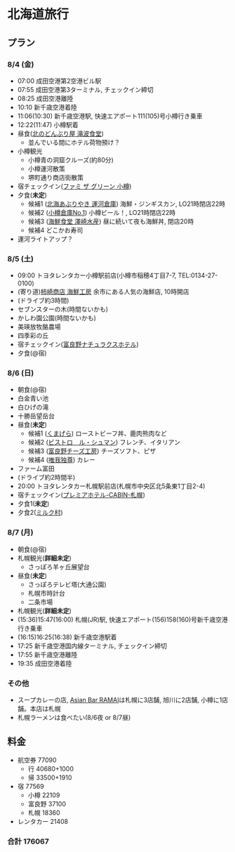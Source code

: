 # 北海道旅行

## プラン
### 8/4 (金)
- 07:00 成田空港第2空港ビル駅
- 07:55 成田空港第3ターミナル, チェックイン締切
- 08:25 成田空港離陸
- 10:10 新千歳空港着陸
- 11:06(10:30) 新千歳空港駅, 快速エアポート111(105)号小樽行き乗車
- 12:22(11:47) 小樽駅着
- 昼食([北のどんぶり屋 滝波食堂](https://tabelog.com/hokkaido/A0106/A010601/1027887/))
  - 並んでいる間にホテル荷物預け？
- 小樽観光
  - 小樽青の洞窟クルーズ(約80分)
  - 小樽運河散策
  - 堺町通り商店街散策
- 宿チェックイン([ファミ ザ グリーン 小樽](https://www.agoda.com/ja-jp/fami-the-green-otaru/hotel/otaru-jp.html))
- 夕食(**未定**)
  - 候補1 ([北海あぶりやき 運河倉庫](https://tabelog.com/hokkaido/A0106/A010601/1003923/)) 海鮮・ジンギスカン, LO21時閉店22時
  - 候補2 ([小樽倉庫No.1](https://tabelog.com/hokkaido/A0106/A010601/1000286/)) 小樽ビール！, LO21時閉店22時
  - 候補3 ([海鮮食堂 澤崎水産](https://tabelog.com/hokkaido/A0106/A010601/1000753/dtlrvwlst/)) 昼に続いて夜も海鮮丼, 閉店20時
  - 候補4 どこかお寿司
- 運河ライトアップ？

### 8/5 (土)
- 09:00 トヨタレンタカー小樽駅前店(小樽市稲穂4丁目7-7, TEL:0134-27-0100)
- (寄り道)[柿崎商店 海鮮工房](https://tabelog.com/hokkaido/A0106/A010602/1000224/) 余市にある人気の海鮮店, 10時開店
- (ドライブ約3時間)
- セブンスターの木(時間ないかも)
- かしわ園公園(時間ないかも)
- 美瑛放牧酪農場
- 四季彩の丘
- 宿チェックイン([富良野ナチュラクスホテル](https://www.agoda.com/ja-jp/furano-natulux-hotel/hotel/furano-jp.html))
- 夕食(@宿)

### 8/6 (日)
- 朝食(@宿)
- 白金青い池
- 白ひげの滝
- 十勝岳望岳台
- 昼食(**未定**)
  - 候補1 ([くまげら](https://s.tabelog.com/hokkaido/A0104/A010403/1000298/)) ローストビーフ丼、鹿肉熊肉など
  - 候補2 ([ビストロ　ル・シュマン](https://s.tabelog.com/hokkaido/A0104/A010403/1001211/?cid=yo_vc_nm&vc_lpp=MSYyMGRkMDg3ODk2JjY0Y2M1N2IxJjMzNWY4ZCY2NGNkYTkyZSZaTXhYcmdBTUxHeHFnVUFMQ29JQ3JRcUNBbjJjbncmNAlaTXhYcmdBTUxHeHFnVUFMQ29JQ3JRcUNBbjJjbncJMDg4NzEzMTg2NjAyNzk3NDcyMjMwODA0MDE0MzEwCQlodHRwczovL2Fubml2ZXJzYXJ5cy1tYWcuanAvCQ)) フレンチ、イタリアン
  - 候補3 ([富良野チーズ工房](https://s.tabelog.com/hokkaido/A0104/A010403/1002183/)) チーズソフト、ピザ
  - 候補4 ([唯我独尊](https://s.tabelog.com/hokkaido/A0104/A010403/1000063/)) カレー
- ファーム富田
- (ドライブ約2時間半)
- 20:00 トヨタレンタカー札幌駅前店(札幌市中央区北5条東1丁目2-4)
- 宿チェックイン([プレミアホテル-CABIN-札幌](https://www.agoda.com/ja-jp/premier-hotel-cabin-sapporo_6/hotel/sapporo-jp.html))
- 夕食1(**未定**)
- 夕食2([ミルク村](https://tabelog.com/hokkaido/A0101/A010103/1000194/))

### 8/7 (月)
- 朝食(@宿)
- 札幌観光(**詳細未定**)
  - さっぽろ羊ヶ丘展望台
- 昼食(**未定**)
  - さっぽろテレビ塔(大通公園)
  - 札幌市時計台
  - 二条市場
- 札幌観光(**詳細未定**)
- (15:36)15:47(16:00) 札幌(JR)駅, 快速エアポート(156)158(160)号新千歳空港行き乗車
- (16:15)16:25(16:38) 新千歳空港駅着
- 17:25 新千歳空港国内線ターミナル, チェックイン締切
- 17:55 新千歳空港離陸
- 19:35 成田空港着陸

### その他
- スープカレーの店, [Asian Bar RAMAI](http://www.ramai.co.jp/shop_asahikawa.html)は札幌に3店舗, 旭川に2店舗, 小樽に1店舗。本店は札幌
- 札幌ラーメンは食べたい(8/6夜 or 8/7昼)


## 料金
* 航空券 77090
	* 行 40680+1000
	* 帰 33500+1910
* 宿 77569
	* 小樽 22109
	* 富良野 37100
	* 札幌 18360
* レンタカー  21408
### 合計 176067
